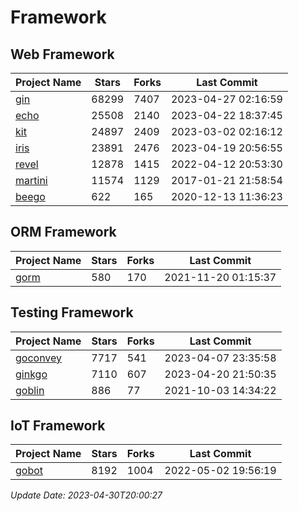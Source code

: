 # Framework

## Web Framework
| Project Name | Stars | Forks | Last Commit |
| ------------ | ----- | ----- | ----------- |
| [gin](https://github.com/gin-gonic/gin) | 68299 | 7407 | 2023-04-27 02:16:59 |
| [echo](https://github.com/labstack/echo) | 25508 | 2140 | 2023-04-22 18:37:45 |
| [kit](https://github.com/go-kit/kit) | 24897 | 2409 | 2023-03-02 02:16:12 |
| [iris](https://github.com/kataras/iris) | 23891 | 2476 | 2023-04-19 20:56:55 |
| [revel](https://github.com/revel/revel) | 12878 | 1415 | 2022-04-12 20:53:30 |
| [martini](https://github.com/go-martini/martini) | 11574 | 1129 | 2017-01-21 21:58:54 |
| [beego](https://github.com/astaxie/beego) | 622 | 165 | 2020-12-13 11:36:23 |

## ORM Framework
| Project Name | Stars | Forks | Last Commit |
| ------------ | ----- | ----- | ----------- |
| [gorm](https://github.com/jinzhu/gorm) | 580 | 170 | 2021-11-20 01:15:37 |

## Testing Framework
| Project Name | Stars | Forks | Last Commit |
| ------------ | ----- | ----- | ----------- |
| [goconvey](https://github.com/smartystreets/goconvey) | 7717 | 541 | 2023-04-07 23:35:58 |
| [ginkgo](https://github.com/onsi/ginkgo) | 7110 | 607 | 2023-04-20 21:50:35 |
| [goblin](https://github.com/franela/goblin) | 886 | 77 | 2021-10-03 14:34:22 |

## IoT Framework
| Project Name | Stars | Forks | Last Commit |
| ------------ | ----- | ----- | ----------- |
| [gobot](https://github.com/hybridgroup/gobot) | 8192 | 1004 | 2022-05-02 19:56:19 |

*Update Date: 2023-04-30T20:00:27*